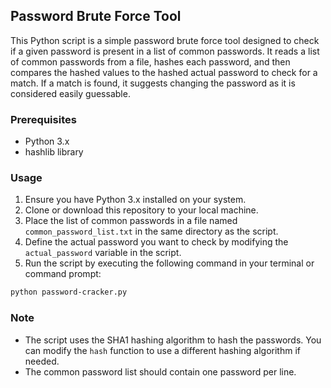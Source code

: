## Password Brute Force Tool

This Python script is a simple password brute force tool designed to check if a given password is present in a list of common passwords. It reads a list of common passwords from a file, hashes each password, and then compares the hashed values to the hashed actual password to check for a match. If a match is found, it suggests changing the password as it is considered easily guessable.

### Prerequisites
- Python 3.x
- hashlib library

### Usage

1. Ensure you have Python 3.x installed on your system.
2. Clone or download this repository to your local machine.
3. Place the list of common passwords in a file named `common_password_list.txt` in the same directory as the script.
4. Define the actual password you want to check by modifying the `actual_password` variable in the script.
5. Run the script by executing the following command in your terminal or command prompt:

```bash
python password-cracker.py
```

### Note

- The script uses the SHA1 hashing algorithm to hash the passwords. You can modify the `hash` function to use a different hashing algorithm if needed.
- The common password list should contain one password per line.

